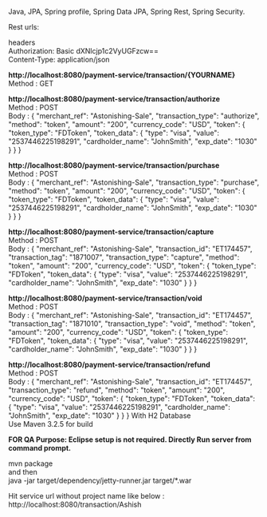 Java, JPA, Spring profile, Spring Data JPA, Spring Rest, Spring Security.

Rest urls:

headers</br>
 	Authorization: Basic dXNlcjp1c2VyUGFzcw==</br>
	Content-Type: application/json</br>

<b>http://localhost:8080/payment-service/transaction/{YOURNAME} </b></br>
Method : GET</br>


<b>http://localhost:8080/payment-service/transaction/authorize</b></br>
Method : POST</br>
Body :
{
  "merchant_ref": "Astonishing-Sale",
  "transaction_type": "authorize",
  "method": "token",
  "amount": "200",
  "currency_code": "USD",
  "token": {
    "token_type": "FDToken",
    "token_data": {
      "type": "visa",
      "value": "2537446225198291",
      "cardholder_name": "JohnSmith",
      "exp_date": "1030"
    }
  }
}

<b>http://localhost:8080/payment-service/transaction/purchase</b></br>
Method : POST</br>
Body   : {
  "merchant_ref": "Astonishing-Sale",
  "transaction_type": "purchase",
  "method": "token",
  "amount": "200",
  "currency_code": "USD",
  "token": {
    "token_type": "FDToken",
    "token_data": {
      "type": "visa",
      "value": "2537446225198291",
      "cardholder_name": "JohnSmith",
      "exp_date": "1030"
    }
  }
}</br>


<b>http://localhost:8080/payment-service/transaction/capture</b></br>
Method : POST</br>
Body :
{
  "merchant_ref": "Astonishing-Sale",
  "transaction_id": "ET174457",
  "transaction_tag": "1871007",
  "transaction_type": "capture",
  "method": "token",
  "amount": "200",
  "currency_code": "USD",
  "token": {
    "token_type": "FDToken",
    "token_data": {
      "type": "visa",
      "value": "2537446225198291",
      "cardholder_name": "JohnSmith",
      "exp_date": "1030"
    }
  }
}

<b>http://localhost:8080/payment-service/transaction/void</b></br>
Method : POST</br>
Body :
{
  "merchant_ref": "Astonishing-Sale",
  "transaction_id": "ET174457",
  "transaction_tag": "1871010",
  "transaction_type": "void",
  "method": "token",
  "amount": "200",
  "currency_code": "USD",
  "token": {
    "token_type": "FDToken",
    "token_data": {
      "type": "visa",
      "value": "2537446225198291",
      "cardholder_name": "JohnSmith",
      "exp_date": "1030"
    }
  }
}

<b>http://localhost:8080/payment-service/transaction/refund</b></br>
Method : POST</br>
Body :
{
  "merchant_ref": "Astonishing-Sale",
  "transaction_id": "ET174457",
  "transaction_type": "refund",
  "method": "token",
  "amount": "200",
  "currency_code": "USD",
  "token": {
    "token_type": "FDToken",
    "token_data": {
      "type": "visa",
      "value": "2537446225198291",
      "cardholder_name": "JohnSmith",
      "exp_date": "1030"
    }
  }
}
With H2 Database</br>
Use Maven 3.2.5 for build


<b>FOR QA Purpose: Eclipse setup is not required. Directly Run server from command prompt. </b></br>

mvn package </br>
and then </br>
java -jar target/dependency/jetty-runner.jar target/*.war</br>

Hit service url without project name like below :</br>
http://localhost:8080/transaction/Ashish</br>

